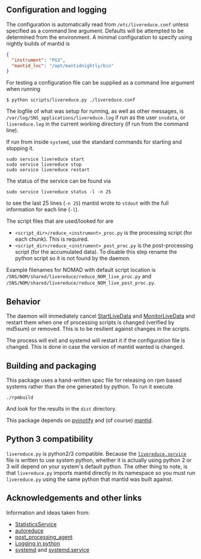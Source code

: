 Configuration and logging
-------------------------

The configuration is automatically read from `/etc/livereduce.conf`
unless specified as a command line argument. Defaults will be
attempted to be determined from the environment. A minimal configuration to specify using nightly builds of mantid is
```json
{
  "instrument": "PG3",
  "mantid_loc": "/opt/mantidnightly/bin"
}
```
For testing a configuration file can be supplied as a command line argument when running
```shell
$ python scripts/livereduce.py ./livereduce.conf
```

The logfile of what was setup for running, as well as other messages, is
`/var/log/SNS_applications/livereduce.log` if run as the user `snsdata`,
or `livereduce.log` in the current working directory (if run from the
command line).

If run from inside `systemd`, use the standard commands for starting and stopping it.
```shell
sudo service livereduce start
sudo service livereduce stop
sudo service livereduce restart
```
The status of the service can be found via
```shell
sudo service livereduce status -l -n 25
```
to see the last 25 lines (`-n 25`) mantid wrote to `stdout` with the full
information for each line (`-l`).

The script files that are used/looked for are

* `<script_dir>/reduce_<instrument>_proc.py` is the processing script
  (for each chunk). This is required.
* `<script_dir>/reduce_<instrument>_post_proc.py` is the
  post-processing script (for the accumulated data). To disable this
  step rename the python script so it is not found by the daemon.

Example filenames for NOMAD with default script location is
`/SNS/NOM/shared/livereduce/reduce_NOM_live_proc.py` and
`/SNS/NOM/shared/livereduce/reduce_NOM_live_post_proc.py`.

Behavior
--------

The daemon will immediately cancel
[StartLiveData](http://docs.mantidproject.org/nightly/algorithms/StartLiveData-v1.html)
and
[MonitorLiveData](http://docs.mantidproject.org/nightly/algorithms/MonitorLiveData-v1.html)
and restart them when one of processing scripts is changed (verified
by md5sum) or removed. This is to be resilient against changes in the scripts.

The process will exit and systemd will restart it if the configuration
file is changed. This is done in case the version of mantid wanted is
changed.

Building and packaging
----------------------

This package uses a hand-written spec file for releasing on rpm based systems rather than the one generated by python. To run it execute

```
./rpmbuild
```

And look for the results in the `dist` directory.

This package depends on
[pyinotify](https://github.com/seb-m/pyinotify) and (of course)
[mantid](http://www.mantidproject.org).

Python 3 compatibility
----------------------

`livereduce.py` is python2/3 compatible. Because
the [`livereduce.service`](livereduce.service) file is written to use
system python, whether it is actually using python 2 or 3 will depend
on your system's default python. The other thing to note, is that
`livereduce.py` imports mantid directly in its namespace so you must
run `livereduce.py` using the same python that mantid was built
against.


Acknowledgements and other links
--------------------------------
Information and ideas taken from:
* [StatisticsService](https://github.com/neutrons/StatisticsService)
* [autoreduce](https://github.com/mantidproject/autoreduce)
* [post_processing_agent](https://github.com/neutrons/post_processing_agent)
* [Logging in python](https://fangpenlin.com/posts/2012/08/26/good-logging-practice-in-python/)
* [systemd](https://fangpenlin.com/posts/2012/08/26/good-logging-practice-in-python/) and [systemd.service](https://www.freedesktop.org/software/systemd/man/systemd.service.html)
